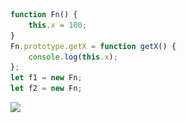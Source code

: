 ```js
function Fn() {
    this.x = 100;
}
Fn.prototype.getX = function getX() {
    console.log(this.x);
};
let f1 = new Fn;
let f2 = new Fn;
```

![](..\..\图片\js高级\原型04.png)

